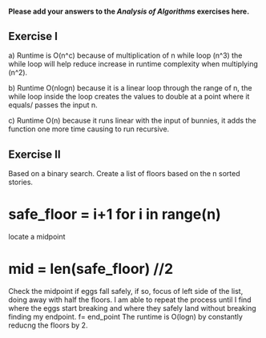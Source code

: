 #### Please add your answers to the ***Analysis of  Algorithms*** exercises here.

## Exercise I

a) Runtime is O(n^c) because of multiplication of n while loop (n^3)
   the while loop will help reduce increase in runtime complexity when multiplying (n^2).

b) Runtime O(nlogn) because it is a linear loop through the range of n, the while loop inside the loop creates the values to double at a point where it equals/ passes the input n.


c) Runtime O(n) because it runs linear with the input of bunnies, it adds the function one more time causing to run recursive.

## Exercise II

Based on a binary search.
Create a list of floors based on the n sorted stories.
# safe_floor = i+1 for i in range(n)

locate a midpoint

# mid = len(safe_floor) //2

Check the midpoint if eggs fall safely, if so, focus of left side of the list, doing away with half the floors. I am able to repeat the process until I find where the eggs start breaking and where they safely land without breaking finding my endpoint.
 f= end_point
 The runtime is O(logn) by constantly reducng the floors by 2.

